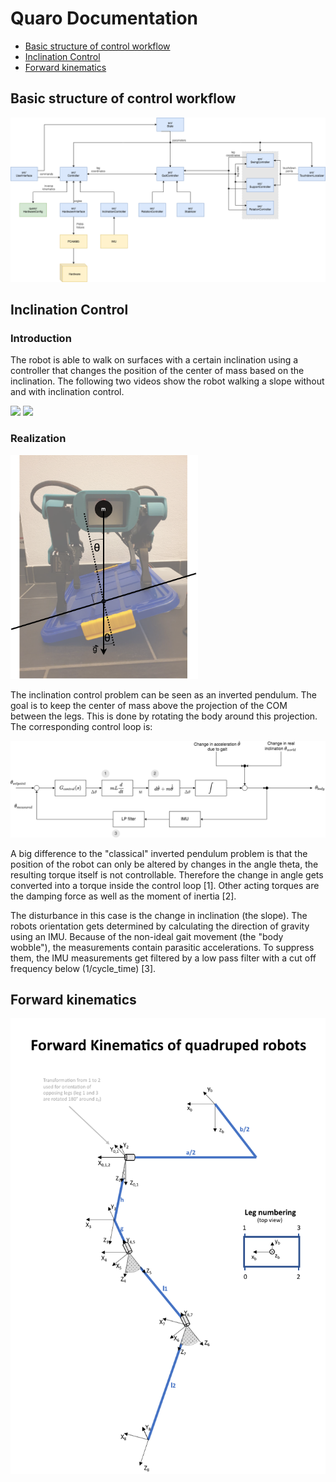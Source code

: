 # Quaro Documentation

* [Basic structure of control workflow](#basic-structure)
* [Inclination Control](#inclination_control)
* [Forward kinematics](#forward-kinematics)

## Basic structure of control workflow

![basic structure](https://raw.githubusercontent.com/ThomasSchnapka/quaro/master/doc/quaro_main_workflow.png)

## Inclination Control

### Introduction

The robot is able to walk on surfaces with a certain inclination using a controller that changes the position of the center of mass based on the inclination. The following two videos show the robot walking a slope without and with inclination control.

<p float="left">
  <img src="https://raw.githubusercontent.com/ThomasSchnapka/quaro/master/media/walking_without_inclination_control.gif" width="250">
  <img src="https://raw.githubusercontent.com/ThomasSchnapka/quaro/master/media/walking_with_inclination_control.gif" width="250">
</p>

### Realization

<img src="https://raw.githubusercontent.com/ThomasSchnapka/quaro/master/doc/inclination_control_explaination.png" width="300">

The inclination control problem can be seen as an inverted pendulum. The goal is to keep the center of mass above the projection of the COM between the legs. This is done by rotating the body around this projection. The corresponding control loop is:


![inclination_control_loop](https://raw.githubusercontent.com/ThomasSchnapka/quaro/master/doc/inclination_control_loop.png)

A big difference to the "classical" inverted pendulum problem is that the position of the robot can only be altered by changes in the angle theta, the resulting torque itself is not controllable. Therefore the change in angle gets converted into a torque inside the control loop [1]. Other acting torques are the damping force as well as the moment of inertia [2].

The disturbance in this case is the change in inclination (the slope). The robots orientation gets determined by calculating the direction of gravity using an IMU. Because of the non-ideal gait movement (the "body wobble"), the measurements contain parasitic accelerations. To suppress them, the IMU measurements get filtered by a low pass filter with a cut off frequency below (1/cycle_time) [3].


## Forward kinematics

![Fordward Kinematics](https://raw.githubusercontent.com/ThomasSchnapka/quaro/master/doc/Quaro_Kinematics.png)
